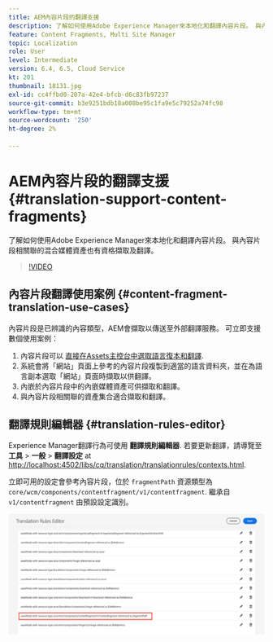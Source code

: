 ```yaml
---
title: AEM內容片段的翻譯支援
description: 了解如何使用Adobe Experience Manager來本地化和翻譯內容片段。 與內容片段相關聯的混合媒體資產也有資格擷取及翻譯。
feature: Content Fragments, Multi Site Manager
topic: Localization
role: User
level: Intermediate
version: 6.4, 6.5, Cloud Service
kt: 201
thumbnail: 18131.jpg
exl-id: cc4ffbd0-207a-42e4-bfcb-d6c83fb97237
source-git-commit: b3e9251bdb18a008be95c1fa9e5c79252a74fc98
workflow-type: tm+mt
source-wordcount: '250'
ht-degree: 2%

---
```


# AEM內容片段的翻譯支援 {#translation-support-content-fragments}

了解如何使用Adobe Experience Manager來本地化和翻譯內容片段。 與內容片段相關聯的混合媒體資產也有資格擷取及翻譯。

>[!VIDEO](https://video.tv.adobe.com/v/18131?quality=12&learn=on)

## 內容片段翻譯使用案例 {#content-fragment-translation-use-cases}

內容片段是已辨識的內容類型，AEM會擷取以傳送至外部翻譯服務。 可立即支援數個使用案例：

1. 內容片段可以 [直接在Assets主控台中選取語言復本和翻譯](https://experienceleague.adobe.com/docs/experience-manager-cloud-service/content/assets/admin/translate-assets.html).
2. 系統會將「網站」頁面上參考的內容片段複製到適當的語言資料夾，並在為語言副本選取「網站」頁面時擷取以供翻譯。
3. 內嵌於內容片段中的內嵌媒體資產可供擷取和翻譯。
4. 與內容片段相關聯的資產集合適合擷取和翻譯。

## 翻譯規則編輯器 {#translation-rules-editor}

Experience Manager翻譯行為可使用 **翻譯規則編輯器**. 若要更新翻譯，請導覽至 **工具** > **一般** > **翻譯設定** at [http://localhost:4502/libs/cq/translation/translationrules/contexts.html](http://localhost:4502/libs/cq/translation/translationrules/contexts.html).

立即可用的設定會參考內容片段，位於 `fragmentPath` 資源類型為 `core/wcm/components/contentfragment/v1/contentfragment`. 繼承自 `v1/contentfragment` 由預設設定識別。

![翻譯規則編輯器](assets/translation-configuration.png)

